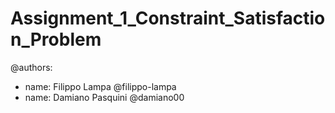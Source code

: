 # Assignment_1_Constraint_Satisfaction_Problem

@authors:
  - name: Filippo Lampa
    @filippo-lampa 
  - name: Damiano Pasquini
    @damiano00
